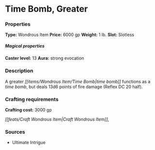 ﻿---
Title: "Time Bomb, Greater"
Type: "Wondrous Item"
Price: "6000 gp"
Weight: "1 lb."
Slot: "Slotless"
Caster level: "13"
Aura: "strong evocation"
Description: |
  "A _greater time bomb_ functions as a _time bomb_, but deals 13d6 points of fire damage (Reflex DC 20 half)."
Crafting cost: "3000 gp"
Sources: "['Ultimate Intrigue']"
---

# Time Bomb, Greater

### Properties

**Type:** Wondrous Item **Price:** 6000 gp **Weight:** 1 lb. **Slot:** Slotless

##### Magical properties

**Caster level:** 13 **Aura:** strong evocation

### Description

A greater _[[items/Wondrous Item/Time Bomb|time bomb]]_ functions as a _time bomb_, but deals 13d6 points of fire damage (Reflex DC 20 half).

### Crafting requirements

**Crafting cost:** 3000 gp

_[[feats/Craft Wondrous Item|Craft Wondrous Item]]_,

### Sources

* Ultimate Intrigue